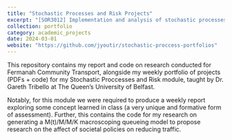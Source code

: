 ```yaml
---
title: "Stochastic Processes and Risk Projects"
excerpt: "[SOR3012] Implementation and analysis of stochastic processes for risk assessment"
collection: portfolio
category: academic_projects
date: 2024-03-01
website: "https://github.com/jyoutir/stochastic-proccess-portfolios"
---
```


This repository contains my report and code on research conducted for Fermanah Community Transport, alongside my weekly portfolio of projects (PDFs + code) for my Stochastic Proccesses and Risk module, taught by Dr. Gareth Tribello at The Queen’s University of Belfast.

Notably, for this module we were required to produce a weekly report exploring some concept learned in class (a very unique and formative form of assessment). Further, this contains the code for my research on generating a M(t)/M/M/K macroscoping queueing model to propose research on the affect of societal policies on reducing traffic.
